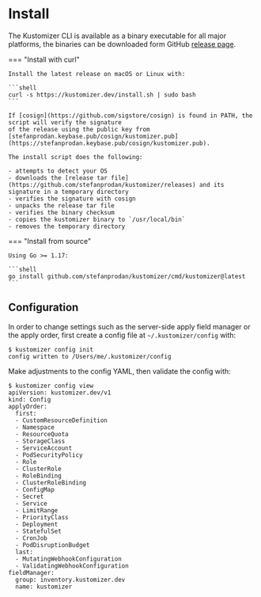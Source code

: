 # Install

The Kustomizer CLI is available as a binary executable for all major platforms,
the binaries can be downloaded form GitHub [release page](https://github.com/stefanprodan/kustomizer/releases).

=== "Install with curl"

    Install the latest release on macOS or Linux with:
    
    ```shell
    curl -s https://kustomizer.dev/install.sh | sudo bash
    ```
    
    If [cosign](https://github.com/sigstore/cosign) is found in PATH, the script will verify the signature
    of the release using the public key from [stefanprodan.keybase.pub/cosign/kustomizer.pub](https://stefanprodan.keybase.pub/cosign/kustomizer.pub).
    
    The install script does the following:

    - attempts to detect your OS
    - downloads the [release tar file](https://github.com/stefanprodan/kustomizer/releases) and its signature in a temporary directory
    - verifies the signature with cosign
    - unpacks the release tar file
    - verifies the binary checksum
    - copies the kustomizer binary to `/usr/local/bin`
    - removes the temporary directory

=== "Install from source"

    Using Go >= 1.17:
    
    ```shell
    go install github.com/stefanprodan/kustomizer/cmd/kustomizer@latest
    ```

## Configuration

In order to change settings such as the server-side apply field manager or the apply order,
first create a config file at `~/.kustomizer/config` with:

```console
$ kustomizer config init
config written to /Users/me/.kustomizer/config
```

Make adjustments to the config YAML, then validate the config with:

```console
$ kustomizer config view
apiVersion: kustomizer.dev/v1
kind: Config
applyOrder:
  first:
  - CustomResourceDefinition
  - Namespace
  - ResourceQuota
  - StorageClass
  - ServiceAccount
  - PodSecurityPolicy
  - Role
  - ClusterRole
  - RoleBinding
  - ClusterRoleBinding
  - ConfigMap
  - Secret
  - Service
  - LimitRange
  - PriorityClass
  - Deployment
  - StatefulSet
  - CronJob
  - PodDisruptionBudget
  last:
  - MutatingWebhookConfiguration
  - ValidatingWebhookConfiguration
fieldManager:
  group: inventory.kustomizer.dev
  name: kustomizer
```
